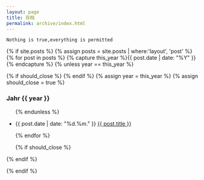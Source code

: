 ```yaml
---
layout: page
title: 存档
permalink: archive/index.html
---
```


`Nothing is true,everything is permitted`

  {% if site.posts %}
  {% assign posts = site.posts | where:'layout', 'post' %}
  {% for post in posts %}
  {% capture this_year %}{{ post.date | date: "%Y" }}{% endcapture %}
  {% unless year == this_year %}

  {% if should_close %} </ul> {% endif %}
  {% assign year = this_year %}
  {% assign should_close = true %}

  <h3>Jahr {{ year }}</h3>
  <ul>

  {% endunless %}  

  <li><time datetime="{{ post.date | date_to_xmlschema }}">{{ post.date | date: "%d.%m." }}</time> <a href="{{ post.url }}">{{ post.title }}</a></li>

  {% endfor %}

  {% if should_close %} </ul> {% endif %}

  {% endif %}
